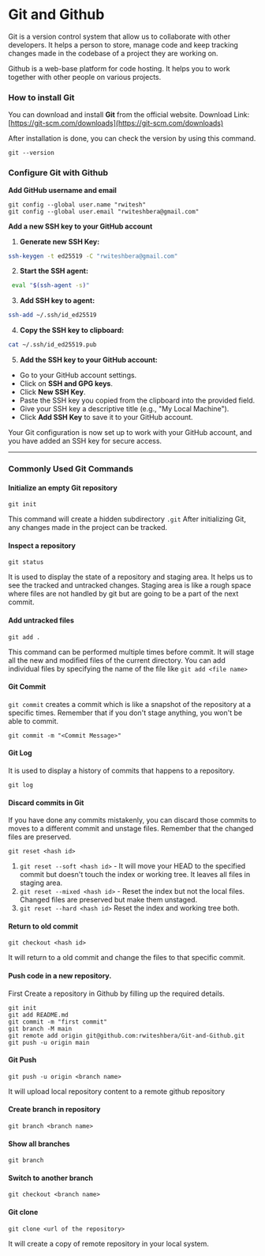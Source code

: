 
# Git and Github
 Git is a version control system that allow us to collaborate with other developers. It helps a person to store, manage code and keep tracking changes made in the codebase of a project they are working on.

Github is a web-base platform for code hosting. It helps you to work together with other people on various projects.

### How to install Git
You can download and install **Git** from the official website. 
Download Link: [https://git-scm.com/downloads](https://git-scm.com/downloads)

After installation is done, you can check the version by using this command.
```
git --version
```
### Configure Git with Github 
**Add GitHub username and email**
```
git config --global user.name "rwitesh"
git config --global user.email "rwiteshbera@gmail.com"
```

**Add a new SSH key to your GitHub account**
1. **Generate new SSH Key:**
```bash
ssh-keygen -t ed25519 -C "rwiteshbera@gmail.com"
```
2. **Start the SSH agent:**
```bash
 eval "$(ssh-agent -s)"
```
3. **Add SSH key to agent:**
```bash
ssh-add ~/.ssh/id_ed25519
```
4. **Copy the SSH key to clipboard:**
```bash
cat ~/.ssh/id_ed25519.pub
```
5. **Add the SSH key to your GitHub account:** 
-   Go to your GitHub account settings.
-   Click on **SSH and GPG keys**.
-   Click **New SSH Key**.
-   Paste the SSH key you copied from the clipboard into the provided field.
-   Give your SSH key a descriptive title (e.g., "My Local Machine").
-   Click **Add SSH Key** to save it to your GitHub account.

Your Git configuration is now set up to work with your GitHub account, and you have added an SSH key for secure access.

____
### Commonly Used Git Commands

#### Initialize an empty Git repository
```
git init
```
This command will create a hidden subdirectory `.git`
After initializing Git, any changes made in the project can be tracked.

#### Inspect a repository
```
git status
```
It is used to display the state of a repository and staging area. It helps us to see the tracked and untracked changes.
Staging area is like a rough space where files are not handled by git but are going to be a part of the next commit.

#### Add untracked files
```
git add .
```
This command can be performed multiple times before commit. It will stage all the new and modified files of the current directory.
You can add individual files by specifying the name of the file like `git add <file name>`

#### Git Commit
`git commit` creates a commit which is like a snapshot of the repository at a specific times. Remember that if you don't stage anything, you won't be able to commit.
```
git commit -m "<Commit Message>"
```
#### Git Log
It is used to display a history of commits that happens to a repository.
```
git log
```
#### Discard commits in Git
If you have done any commits mistakenly, you can discard those commits to moves to a different commit and unstage files. Remember that the changed files are preserved.
```
git reset <hash id>
```
1. `git reset --soft <hash id>` - It will move your HEAD to the specified commit but doesn't touch the index or working tree. It leaves all files in staging area.
2. `git reset --mixed <hash id>` - Reset the index but not the local files. Changed files are preserved but make them unstaged. 
3. `git reset --hard <hash id>` Reset the index and working tree both.

#### Return to old commit
```
git checkout <hash id>
```
It will return to a old commit and change the files to that specific commit.

#### Push code in a new repository.
First Create a repository in Github by filling up the required details.
```
git init
git add README.md
git commit -m "first commit"
git branch -M main
git remote add origin git@github.com:rwiteshbera/Git-and-Github.git
git push -u origin main
```
#### Git Push
```
git push -u origin <branch name>
```
It will upload local repository content to a remote github repository

#### Create branch in repository
```
git branch <branch name>
```
#### Show all branches
```
git branch
```
#### Switch to another branch
```
git checkout <branch name>
```
#### Git clone
```
git clone <url of the repository>
```
It will create a copy of remote repository in your local system.

